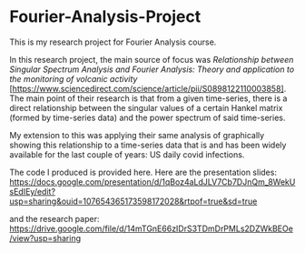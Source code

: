 # Fourier-Analysis-Project
This is my research project for Fourier Analysis course. 

In this research project, the main source of focus was *Relationship between Singular Spectrum Analysis and Fourier Analysis: Theory
and application to the monitoring of volcanic activity* [https://www.sciencedirect.com/science/article/pii/S0898122110003858]. The main point
of their research is that from a given time-series, there is a direct relationship between the 
singular values of a certain Hankel matrix (formed by time-series data) and the power spectrum of said time-series. 

My extension to this was applying their same analysis of graphically showing this relationship to 
a time-series data that is and has been widely available for the last couple of years: US daily covid infections. 

The code I produced is provided here. Here are the presentation slides: https://docs.google.com/presentation/d/1qBoz4aLdJLV7Cb7DJnQm_8WekUsEdIEy/edit?usp=sharing&ouid=107654365173598172028&rtpof=true&sd=true

and the research paper: https://drive.google.com/file/d/14mTGnE66zIDrS3TDmDrPMLs2DZWkBEOe/view?usp=sharing
